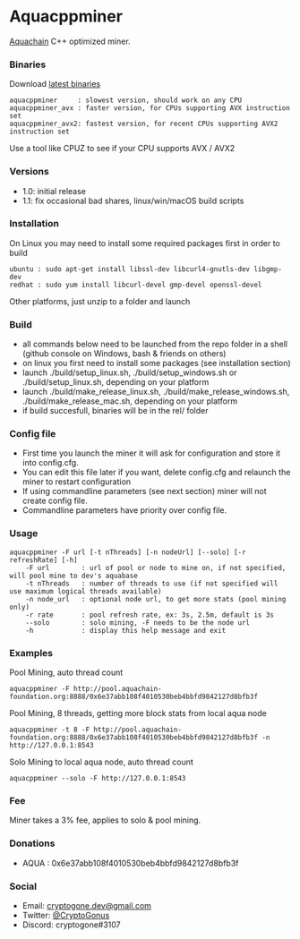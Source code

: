 # Aquacppminer
[Aquachain](https://aquachain.github.io/) C++ optimized miner.

### Binaries
Download [latest binaries](https://bitbucket.org/cryptogone/aquacppminer/downloads)

    aquacppminer     : slowest version, should work on any CPU
    aquacppminer_avx : faster version, for CPUs supporting AVX instruction set
    aquacppminer_avx2: fastest version, for recent CPUs supporting AVX2 instruction set

Use a tool like CPUZ to see if your CPU supports AVX / AVX2

### Versions
* 1.0: initial release
* 1.1: fix occasional bad shares, linux/win/macOS build scripts

### Installation
On Linux you may need to install some required packages first in order to build

    ubuntu : sudo apt-get install libssl-dev libcurl4-gnutls-dev libgmp-dev
    redhat : sudo yum install libcurl-devel gmp-devel openssl-devel

Other platforms, just unzip to a folder and launch

### Build
* all commands below need to be launched from the repo folder in a shell (github console on Windows, bash & friends on others)
* on linux you first need to install some packages (see installation section)
* launch ./build/setup_linux.sh, ./build/setup_windows.sh or ./build/setup_linux.sh, depending on your platform
* launch ./build/make_release_linux.sh, ./build/make_release_windows.sh, ./build/make_release_mac.sh, depending on your platform
* if build succesfull, binaries will be in the rel/ folder

### Config file
* First time you launch the miner it will ask for configuration and store it into config.cfg. 
* You can edit this file later if you want, delete config.cfg and relaunch the miner to restart configuration
* If using commandline parameters (see next section) miner will not create config file.
* Commandline parameters have priority over config file.

### Usage
    aquacppminer -F url [-t nThreads] [-n nodeUrl] [--solo] [-r refreshRate] [-h]
        -F url        : url of pool or node to mine on, if not specified, will pool mine to dev's aquabase
        -t nThreads   : number of threads to use (if not specified will use maximum logical threads available)
        -n node_url   : optional node url, to get more stats (pool mining only)
        -r rate       : pool refresh rate, ex: 3s, 2.5m, default is 3s
        --solo        : solo mining, -F needs to be the node url
        -h            : display this help message and exit

### Examples

Pool Mining, auto thread count

    aquacppminer -F http://pool.aquachain-foundation.org:8888/0x6e37abb108f4010530beb4bbfd9842127d8bfb3f

Pool Mining, 8 threads, getting more block stats from local aqua node

    aquacppminer -t 8 -F http://pool.aquachain-foundation.org:8888/0x6e37abb108f4010530beb4bbfd9842127d8bfb3f -n http://127.0.0.1:8543

Solo Mining to local aqua node, auto thread count

    aquacppminer --solo -F http://127.0.0.1:8543

### Fee
Miner takes a 3% fee, applies to solo & pool mining.

### Donations
* AQUA : 0x6e37abb108f4010530beb4bbfd9842127d8bfb3f

### Social
* Email: cryptogone.dev@gmail.com
* Twitter: [@CryptoGonus](https://twitter.com/CryptoGonus)
* Discord: cryptogone#3107
